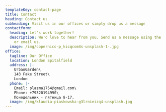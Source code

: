 ```yaml
---
templateKey: contact-page
title: Contact
heading: Contact us
subheading: Visit us in our offices or simply drop us a message
contactform:
  heading: Let's work together!
  description: We'd love to hear from you. Send us a message using the form below,
    or email us.
  image: /img/copernico-p_kicqcom4s-unsplash-1-.jpg
office:
  tagline: Our Office
  location: London Spitalfield
  address: |-
    UrbanGarden\
    143 Fake Street\
    London
  phone: |-
    Email: plazma1754@gmail.com\
    Phone: +79320194990\
    Понедельник - пятница 8-17.
  image: /img/klaudia-piaskowska-g3lrnieizq4-unsplash.jpg
---
```

